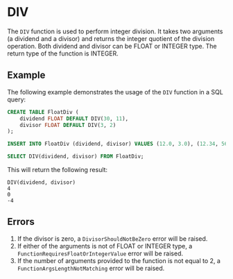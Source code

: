 # DIV

The `DIV` function is used to perform integer division. It takes two arguments (a dividend and a divisor) and returns the integer quotient of the division operation. Both dividend and divisor can be FLOAT or INTEGER type. The return type of the function is INTEGER.

## Example
The following example demonstrates the usage of the `DIV` function in a SQL query:

```sql
CREATE TABLE FloatDiv (
    dividend FLOAT DEFAULT DIV(30, 11),
    divisor FLOAT DEFAULT DIV(3, 2)
);

INSERT INTO FloatDiv (dividend, divisor) VALUES (12.0, 3.0), (12.34, 56.78), (-12.3, 4.0);

SELECT DIV(dividend, divisor) FROM FloatDiv;
```

This will return the following result:

```
DIV(dividend, divisor)
4
0
-4
```

## Errors
1. If the divisor is zero, a `DivisorShouldNotBeZero` error will be raised.
2. If either of the arguments is not of FLOAT or INTEGER type, a `FunctionRequiresFloatOrIntegerValue` error will be raised.
3. If the number of arguments provided to the function is not equal to 2, a `FunctionArgsLengthNotMatching` error will be raised.